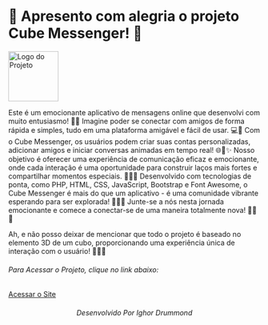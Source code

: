 <H1>🌟 Apresento com alegria o projeto Cube Messenger! 🚀 </H1>
<img src="https://i.ibb.co/LNm2BV7/icone.png" alt="Logo do Projeto" width="100" height="100">
<P>
Este é um emocionante aplicativo de mensagens online que desenvolvi com muito entusiasmo! 💬✨ Imagine poder se conectar com amigos de forma rápida e simples, tudo em uma plataforma amigável e fácil de   usar. 💻💬 Com o Cube Messenger, os usuários podem criar suas contas personalizadas, adicionar amigos e iniciar conversas animadas em tempo real! 🌐💬✨ Nosso objetivo é oferecer uma experiência de comunicação eficaz e emocionante, onde cada interação é uma oportunidade para construir laços mais fortes e compartilhar momentos especiais. 🌟💬✨ Desenvolvido com tecnologias de ponta, como PHP, HTML, CSS, JavaScript, Bootstrap e Font Awesome, o Cube Messenger é mais do que um aplicativo - é uma comunidade vibrante esperando para ser explorada! 🌈💬✨ Junte-se a nós nesta jornada emocionante e comece a conectar-se de uma maneira totalmente nova! 🚀💬✨ 
</P>
<p>
  Ah, e não posso deixar de mencionar que todo o projeto é baseado no elemento 3D de um cubo, proporcionando uma experiência única de interação com o usuário! 🔄🔷✨
</p>
<h6>Para Acessar o Projeto, clique no link abaixo: </h6>
<A HREF='http://cubemensseger.x10.bz'>Acessar o Site</A>
<div style="text-align: center;">
  <h6 >Desenvolvido Por Ighor Drummond</h6>
</div>

